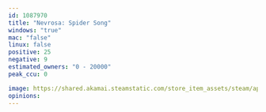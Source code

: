 ```yaml
---
id: 1087970
title: "Nevrosa: Spider Song"
windows: "true"
mac: "false"
linux: false
positive: 25
negative: 9
estimated_owners: "0 - 20000"
peak_ccu: 0

image: https://shared.akamai.steamstatic.com/store_item_assets/steam/apps/1087970/header.jpg?t=1667040086
opinions:
---
```

